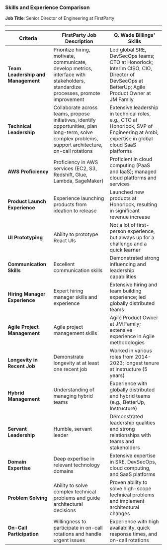 ### Skills and Experience Comparison

**Job Title**: Senior Director of Engineering at FirstParty  

---

| **Criteria**                          | **FirstParty Job Description**                                                                                                    | **Q. Wade Billings' Skills**                                                                                                                |
|---------------------------------------|----------------------------------------------------------------------------------------------------------------------------------|---------------------------------------------------------------------------------------------------------------------------------------------|
| **Team Leadership and Management**    | Prioritize hiring, motivate, communicate, develop metrics, interface with stakeholders, standardize processes, promote improvement | Led global SRE, DevSecOps teams; CTO at Honorlock; Interim CISO, CIO, Director of DevSecOps at BetterUp; Agile Product Owner at JM Family   |
| **Technical Leadership**              | Collaborate across teams, propose initiatives, identify opportunities, plan long-term, solve complex problems, support architecture, on-call rotations | Extensive leadership in technical roles, e.g., CTO at Honorlock, SVP of Engineering at Ambi; expertise in global cloud SaaS platforms        |
| **AWS Proficiency**                   | Proficiency in AWS services (EC2, S3, Redshift, Glue, Lambda, SageMaker)                                                          | Proficient in cloud computing (PaaS and IaaS); managed cloud platforms and services                                                         |
| **Product Launch Experience**         | Experience launching products from ideation to release                                                                            | Launched new products at Honorlock, resulting in significant revenue increase                                                               |
| **UI Prototyping**                    | Ability to prototype React UIs                                                                                                    | Not a lot of first-person experience, but always up for a challenge and a quick learner|
| **Communication Skills**              | Excellent communication skills                                                                                                    | Demonstrated strong influencing and leadership capabilities                                                                                  |
| **Hiring Manager Experience**         | Expert hiring manager skills and experience                                                                                       | Extensive hiring and team building experience; led globally distributed teams                                                               |
| **Agile Project Management**          | Agile project management skills                                                                                                   | Agile Product Owner at JM Family; extensive experience in Agile methodologies                                                               |
| **Longevity in Recent Job**           | Demonstrate longevity at at least one recent job                                                                                  | Worked in various roles from 2014-2023; longest tenure at Instructure (5 years)                                                             |
| **Hybrid Management**                 | Understanding of managing hybrid teams                                                                                            | Experience with globally distributed and hybrid teams (e.g., BetterUp, Instructure)                                                         |
| **Servant Leadership**                | Humble, servant leader                                                                                                            | Demonstrated leadership qualities and strong relationships with teams and stakeholders                                                      |
| **Domain Expertise**                  | Deep expertise in relevant technology domains                                                                                    | Extensive expertise in SRE, DevSecOps, cloud computing, and SaaS platforms                                                                  |
| **Problem Solving**                   | Ability to solve complex technical problems and guide architectural decisions                                                     | Proven ability to solve high-scope technical problems and implement architectural changes                                                    |
| **On-Call Participation**             | Willingness to participate in on-call rotations and handle urgent issues                                                          | Experience with high availability, quick response times, and on-call rotations                                                               |
